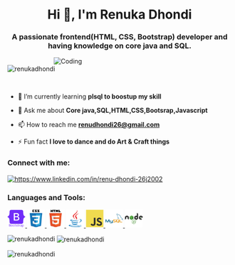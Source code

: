<h1 align="center">Hi 👋, I'm Renuka Dhondi</h1>
<h3 align="center">A passionate frontend(HTML, CSS, Bootstrap) developer and having knowledge on core java and SQL.</h3>
<img align="right" alt="Coding" width="400" src="https://cdn.dribbble.com/users/4055494/screenshots/15215756/media/d2b66c4ca0192aa26d103448b3d1518b.gif">

<p align="left"> <img src="https://komarev.com/ghpvc/?username=renukadhondi&label=Profile%20views&color=0e75b6&style=flat" alt="renukadhondi" /> </p>

<p align="left"> <a href="https://twitter.com/" target="blank"><img src="https://img.shields.io/twitter/follow/?logo=twitter&style=for-the-badge" alt="" /></a> </p>

- 🌱 I’m currently learning **plsql to boostup my skill**

- 💬 Ask me about **Core java,SQL,HTML,CSS,Bootsrap,Javascript**

- 📫 How to reach me **renudhondi26@gmail.com**

- ⚡ Fun fact **I love to dance and do Art & Craft things**

<h3 align="left">Connect with me:</h3>
<p align="left">
<a href="https://linkedin.com/in/https://www.linkedin.com/in/renu-dhondi-26j2002" target="blank"><img align="center" src="https://raw.githubusercontent.com/rahuldkjain/github-profile-readme-generator/master/src/images/icons/Social/linked-in-alt.svg" alt="https://www.linkedin.com/in/renu-dhondi-26j2002" height="30" width="40" /></a>
</p>

<h3 align="left">Languages and Tools:</h3>
<p align="left"> <a href="https://getbootstrap.com" target="_blank" rel="noreferrer"> <img src="https://raw.githubusercontent.com/devicons/devicon/master/icons/bootstrap/bootstrap-plain-wordmark.svg" alt="bootstrap" width="40" height="40"/> </a> <a href="https://www.w3schools.com/css/" target="_blank" rel="noreferrer"> <img src="https://raw.githubusercontent.com/devicons/devicon/master/icons/css3/css3-original-wordmark.svg" alt="css3" width="40" height="40"/> </a> <a href="https://www.w3.org/html/" target="_blank" rel="noreferrer"> <img src="https://raw.githubusercontent.com/devicons/devicon/master/icons/html5/html5-original-wordmark.svg" alt="html5" width="40" height="40"/> </a> <a href="https://www.java.com" target="_blank" rel="noreferrer"> <img src="https://raw.githubusercontent.com/devicons/devicon/master/icons/java/java-original.svg" alt="java" width="40" height="40"/> </a> <a href="https://developer.mozilla.org/en-US/docs/Web/JavaScript" target="_blank" rel="noreferrer"> <img src="https://raw.githubusercontent.com/devicons/devicon/master/icons/javascript/javascript-original.svg" alt="javascript" width="40" height="40"/> </a> <a href="https://www.mysql.com/" target="_blank" rel="noreferrer"> <img src="https://raw.githubusercontent.com/devicons/devicon/master/icons/mysql/mysql-original-wordmark.svg" alt="mysql" width="40" height="40"/> </a> <a href="https://nodejs.org" target="_blank" rel="noreferrer"> <img src="https://raw.githubusercontent.com/devicons/devicon/master/icons/nodejs/nodejs-original-wordmark.svg" alt="nodejs" width="40" height="40"/> </a> </p>

<p><img align="left" src="https://github-readme-stats.vercel.app/api/top-langs?username=renukadhondi&show_icons=true&locale=en&layout=compact" alt="renukadhondi" /></p>

<p>&nbsp;<img align="center" src="https://github-readme-stats.vercel.app/api?username=renukadhondi&show_icons=true&locale=en" alt="renukadhondi" /></p>

<p><img align="center" src="https://github-readme-streak-stats.herokuapp.com/?user=renukadhondi&" alt="renukadhondi" /></p>
